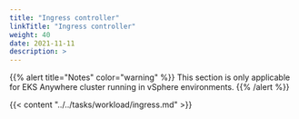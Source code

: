 ```yaml
---
title: "Ingress controller"
linkTitle: "Ingress controller"
weight: 40
date: 2021-11-11
description: >  
---
```


{{% alert title="Notes" color="warning" %}}
This section is only applicable for EKS Anywhere cluster running in vSphere environments.
{{% /alert %}}

{{< content "../../tasks/workload/ingress.md" >}}
